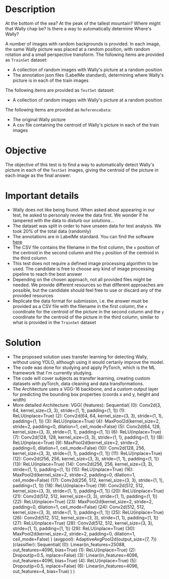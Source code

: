 # Description

At the bottom of the sea? At the peak of the tallest mountain? Where might that Wally chap be? Is there a way to automatically determine Where's Wally?

A number of images with random backgrounds is provided. In each image, the same Wally picture was placed at a random position, with random rotation and a small perspective transform.
The following items are provided as `TrainSet` dataset:

- A collection of random images with Wally's picture at a random position
- The annotation json files (LabelMe standard), determining where Wally's picture is in each of the train images

The following items are provided as `TestSet` dataset:

- A collection of random images with Wally's picture at a random position

The following items are provided as `ReferenceData`:

- The original Wally picture
- A csv file containing the centroid of Wally's picture in each of the train images

# Objective

The objective of this test is to find a way to automatically detect Wally's picture in each of the `TestSet` images, giving the centroid of the picture in each image as the final answer.

# Important details

- Wally does not like being found. When asked about appearing in our test, he asked to personaly review the data first. We wonder if he tampered with the data to disturb our solutions...
- The dataset was split in order to have unseen data for test analysis. We took 20% of the total data (randomly)
- The annotations are in LabelMe standard. You can find the software [here](https://github.com/wkentaro/labelme)
- The CSV file contains the filename in the first column, the `x` position of the centroid in the second column and the `y` position of the centroid in the third column
- This test does not require a defined image processing algorithm to be used. The candidate is free to choose any kind of image processing pipeline to reach the best answer
- Depending on the chosen approach, not all provided files might be needed. We provide different resources so that different approaches are possible, but the candidate should feel free to use or discard any of the provided resources
- Replicate the data format for submission, i.e. the answer must be provided as a CSV file with the filename in the first column, the `x` coordinate for the centroid of the picture in the second column and the `y` coordinate for the centroid of the picture in the third column, similar to what is provided in the `TrainSet` dataset


# Solution
- The proposed solution uses transfer learning for detecting Wally, without using YOLO, although using it would certanly improve the model.
- The code was done for studying and apply PyTorch, which is the ML framework that I'm currently studying.
- The code will cover subjects as transfer learning, creating custom datasets with pyTorch, data cleaning and data transformations.
- The Architecture uses a VGG-16 backbone, and a custom output layer for predicting the bounding box properties (coords x and y, height and width)
- More detailed Architecture:
	VGG(
	  (features): Sequential(
	    (0): Conv2d(3, 64, kernel_size=(3, 3), stride=(1, 1), padding=(1, 1))
	    (1): ReLU(inplace=True)
	    (2): Conv2d(64, 64, kernel_size=(3, 3), stride=(1, 1), padding=(1, 1))
	    (3): ReLU(inplace=True)
	    (4): MaxPool2d(kernel_size=2, stride=2, padding=0, dilation=1, ceil_mode=False)
	    (5): Conv2d(64, 128, kernel_size=(3, 3), stride=(1, 1), padding=(1, 1))
	    (6): ReLU(inplace=True)
	    (7): Conv2d(128, 128, kernel_size=(3, 3), stride=(1, 1), padding=(1, 1))
	    (8): ReLU(inplace=True)
	    (9): MaxPool2d(kernel_size=2, stride=2, padding=0, dilation=1, ceil_mode=False)
	    (10): Conv2d(128, 256, kernel_size=(3, 3), stride=(1, 1), padding=(1, 1))
	    (11): ReLU(inplace=True)
	    (12): Conv2d(256, 256, kernel_size=(3, 3), stride=(1, 1), padding=(1, 1))
	    (13): ReLU(inplace=True)
	    (14): Conv2d(256, 256, kernel_size=(3, 3), stride=(1, 1), padding=(1, 1))
	    (15): ReLU(inplace=True)
	    (16): MaxPool2d(kernel_size=2, stride=2, padding=0, dilation=1, ceil_mode=False)
	    (17): Conv2d(256, 512, kernel_size=(3, 3), stride=(1, 1), padding=(1, 1))
	    (18): ReLU(inplace=True)
	    (19): Conv2d(512, 512, kernel_size=(3, 3), stride=(1, 1), padding=(1, 1))
	    (20): ReLU(inplace=True)
	    (21): Conv2d(512, 512, kernel_size=(3, 3), stride=(1, 1), padding=(1, 1))
	    (22): ReLU(inplace=True)
	    (23): MaxPool2d(kernel_size=2, stride=2, padding=0, dilation=1, ceil_mode=False)
	    (24): Conv2d(512, 512, kernel_size=(3, 3), stride=(1, 1), padding=(1, 1))
	    (25): ReLU(inplace=True)
	    (26): Conv2d(512, 512, kernel_size=(3, 3), stride=(1, 1), padding=(1, 1))
	    (27): ReLU(inplace=True)
	    (28): Conv2d(512, 512, kernel_size=(3, 3), stride=(1, 1), padding=(1, 1))
	    (29): ReLU(inplace=True)
	    (30): MaxPool2d(kernel_size=2, stride=2, padding=0, dilation=1, ceil_mode=False)
	  )
	  (avgpool): AdaptiveAvgPool2d(output_size=(7, 7))
	  (classifier): Sequential(
	    (0): Linear(in_features=25088, out_features=4096, bias=True)
	    (1): ReLU(inplace=True)
	    (2): Dropout(p=0.5, inplace=False)
	    (3): Linear(in_features=4096, out_features=4096, bias=True)
	    (4): ReLU(inplace=True)
	    (5): Dropout(p=0.5, inplace=False)
	    (6): Linear(in_features=4096, out_features=4, bias=True)
	  )
	)
